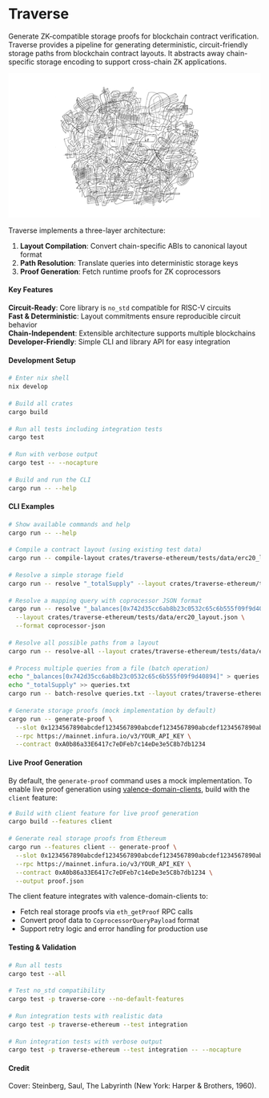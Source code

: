 # Traverse

Generate ZK-compatible storage proofs for blockchain contract verification. Traverse provides a pipeline for generating deterministic, circuit-friendly storage paths from blockchain contract layouts. It abstracts away chain-specific storage encoding to support cross-chain ZK applications.

![](./labyrinth.png)

 Traverse implements a three-layer architecture:

1. **Layout Compilation**: Convert chain-specific ABIs to canonical layout format
2. **Path Resolution**: Translate queries into deterministic storage keys  
3. **Proof Generation**: Fetch runtime proofs for ZK coprocessors

#### Key Features

**Circuit-Ready**: Core library is `no_std` compatible for RISC-V circuits  
**Fast & Deterministic**: Layout commitments ensure reproducible circuit behavior  
**Chain-Independent**: Extensible architecture supports multiple blockchains  
**Developer-Friendly**: Simple CLI and library API for easy integration  

#### Development Setup

```bash
# Enter nix shell
nix develop

# Build all crates
cargo build

# Run all tests including integration tests
cargo test

# Run with verbose output
cargo test -- --nocapture

# Build and run the CLI
cargo run -- --help
```

#### CLI Examples

```bash
# Show available commands and help
cargo run -- --help

# Compile a contract layout (using existing test data)
cargo run -- compile-layout crates/traverse-ethereum/tests/data/erc20_layout.json

# Resolve a simple storage field
cargo run -- resolve "_totalSupply" --layout crates/traverse-ethereum/tests/data/erc20_layout.json

# Resolve a mapping query with coprocessor JSON format
cargo run -- resolve "_balances[0x742d35cc6ab8b23c0532c65c6b555f09f9d40894]" \
  --layout crates/traverse-ethereum/tests/data/erc20_layout.json \
  --format coprocessor-json

# Resolve all possible paths from a layout
cargo run -- resolve-all --layout crates/traverse-ethereum/tests/data/erc20_layout.json

# Process multiple queries from a file (batch operation)
echo "_balances[0x742d35cc6ab8b23c0532c65c6b555f09f9d40894]" > queries.txt
echo "_totalSupply" >> queries.txt
cargo run -- batch-resolve queries.txt --layout crates/traverse-ethereum/tests/data/erc20_layout.json

# Generate storage proofs (mock implementation by default)
cargo run -- generate-proof \
  --slot 0x1234567890abcdef1234567890abcdef1234567890abcdef1234567890abcdef \
  --rpc https://mainnet.infura.io/v3/YOUR_API_KEY \
  --contract 0xA0b86a33E6417c7eDFeb7c14eDe3e5C8b7db1234
```

#### Live Proof Generation

By default, the `generate-proof` command uses a mock implementation. To enable live proof generation using [valence-domain-clients](https://github.com/timewave-computer/valence-domain-clients), build with the `client` feature:

```bash
# Build with client feature for live proof generation
cargo build --features client

# Generate real storage proofs from Ethereum
cargo run --features client -- generate-proof \
  --slot 0x1234567890abcdef1234567890abcdef1234567890abcdef1234567890abcdef \
  --rpc https://mainnet.infura.io/v3/YOUR_API_KEY \
  --contract 0xA0b86a33E6417c7eDFeb7c14eDe3e5C8b7db1234 \
  --output proof.json
```

The client feature integrates with valence-domain-clients to:
- Fetch real storage proofs via `eth_getProof` RPC calls
- Convert proof data to `CoprocessorQueryPayload` format
- Support retry logic and error handling for production use

#### Testing & Validation

```bash
# Run all tests
cargo test --all

# Test no_std compatibility
cargo test -p traverse-core --no-default-features

# Run integration tests with realistic data
cargo test -p traverse-ethereum --test integration

# Run integration tests with verbose output
cargo test -p traverse-ethereum --test integration -- --nocapture
```

#### Credit

Cover: Steinberg, Saul, The Labyrinth (New York: Harper & Brothers, 1960).